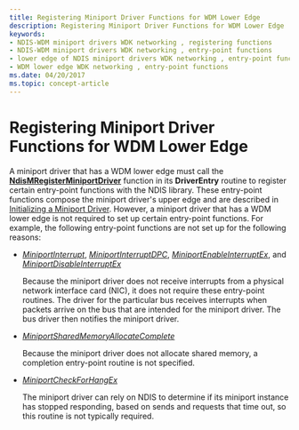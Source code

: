 ```yaml
---
title: Registering Miniport Driver Functions for WDM Lower Edge
description: Registering Miniport Driver Functions for WDM Lower Edge
keywords:
- NDIS-WDM miniport drivers WDK networking , registering functions
- NDIS-WDM miniport drivers WDK networking , entry-point functions
- lower edge of NDIS miniport drivers WDK networking , entry-point functions
- WDM lower edge WDK networking , entry-point functions
ms.date: 04/20/2017
ms.topic: concept-article
---
```


# Registering Miniport Driver Functions for WDM Lower Edge





A miniport driver that has a WDM lower edge must call the [**NdisMRegisterMiniportDriver**](/windows-hardware/drivers/ddi/ndis/nf-ndis-ndismregisterminiportdriver) function in its **DriverEntry** routine to register certain entry-point functions with the NDIS library. These entry-point functions compose the miniport driver's upper edge and are described in [Initializing a Miniport Driver](initializing-a-miniport-driver.md). However, a miniport driver that has a WDM lower edge is not required to set up certain entry-point functions. For example, the following entry-point functions are not set up for the following reasons:

-   [*MiniportInterrupt*](/windows-hardware/drivers/ddi/ndis/nc-ndis-miniport_isr), [*MiniportInterruptDPC*](/windows-hardware/drivers/ddi/ndis/nc-ndis-miniport_interrupt_dpc), [*MiniportEnableInterruptEx*](/windows-hardware/drivers/ddi/ndis/nc-ndis-miniport_enable_interrupt), and [*MiniportDisableInterruptEx*](/windows-hardware/drivers/ddi/ndis/nc-ndis-miniport_disable_interrupt)

    Because the miniport driver does not receive interrupts from a physical network interface card (NIC), it does not require these entry-point routines. The driver for the particular bus receives interrupts when packets arrive on the bus that are intended for the miniport driver. The bus driver then notifies the miniport driver.

-   [*MiniportSharedMemoryAllocateComplete*](/windows-hardware/drivers/ddi/ndis/nc-ndis-miniport_allocate_shared_mem_complete)

    Because the miniport driver does not allocate shared memory, a completion entry-point routine is not specified.

-   [*MiniportCheckForHangEx*](/windows-hardware/drivers/ddi/ndis/nc-ndis-miniport_check_for_hang)

    The miniport driver can rely on NDIS to determine if its miniport instance has stopped responding, based on sends and requests that time out, so this routine is not typically required.

 

